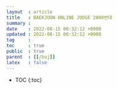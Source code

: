 ```yaml
---
layout  : article
title   : BAEKJOON ONLINE JUDGE 2000번대
summary : 
date    : 2022-08-15 00:32:12 +0900
updated : 2022-08-15 00:32:12 +0900
tag     : 
toc     : true
public  : true
parent  : [[/boj]]
latex   : false
---
```

* TOC
{:toc}
